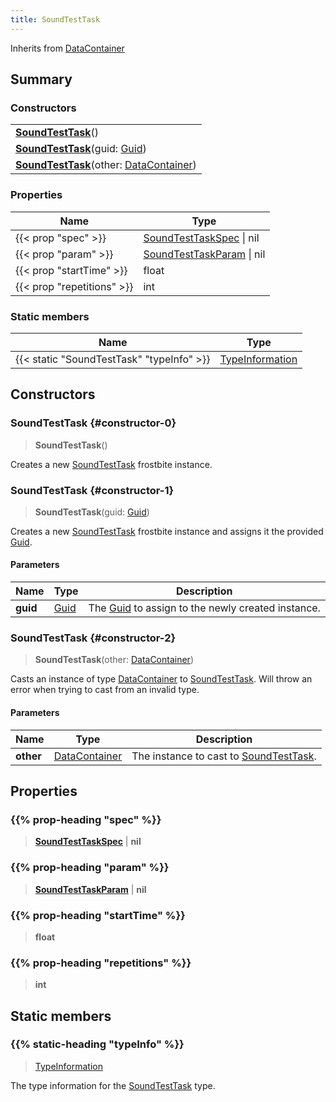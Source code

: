 ```yaml
---
title: SoundTestTask
---
```


Inherits from 
[DataContainer](/vext/ref/shared/class/datacontainer)

## Summary
### Constructors
| |
| ----------- |
| **[SoundTestTask](#constructor-0)**() |
| **[SoundTestTask](#constructor-1)**(guid: [Guid](/vext/ref/shared/class/guid)) |
| **[SoundTestTask](#constructor-2)**(other: [DataContainer](/vext/ref/shared/class/datacontainer)) |

### Properties
| Name | Type |
| ---- | ---- |
| {{< prop "spec" >}} | [SoundTestTaskSpec](/vext/ref/fb/soundtesttaskspec) \| nil |
| {{< prop "param" >}} | [SoundTestTaskParam](/vext/ref/fb/soundtesttaskparam) \| nil |
| {{< prop "startTime" >}} | float |
| {{< prop "repetitions" >}} | int |

### Static members
| Name | Type |
| ---- | ---- |
| {{< static "SoundTestTask" "typeInfo" >}} | [TypeInformation](/vext/ref/shared/class/typeinformation) |

## Constructors
### SoundTestTask {#constructor-0}
> **SoundTestTask**()

Creates a new [SoundTestTask](/vext/ref/fb/soundtesttask) frostbite instance.

### SoundTestTask {#constructor-1}
> **SoundTestTask**(guid: [Guid](/vext/ref/shared/class/guid))

Creates a new [SoundTestTask](/vext/ref/fb/soundtesttask) frostbite instance and assigns it the provided [Guid](/vext/ref/shared/class/guid).

#### Parameters
| Name | Type | Description |
| ---- | ---- | ----------- |
| **guid** | [Guid](/vext/ref/shared/class/guid) | The [Guid](/vext/ref/shared/class/guid) to assign to the newly created instance. |

### SoundTestTask {#constructor-2}
> **SoundTestTask**(other: [DataContainer](/vext/ref/shared/class/datacontainer))

Casts an instance of type [DataContainer](/vext/ref/shared/class/datacontainer) to [SoundTestTask](/vext/ref/fb/soundtesttask). Will throw an error when trying to cast from an invalid type.

#### Parameters
| Name | Type | Description |
| ---- | ---- | ----------- |
| **other** | [DataContainer](/vext/ref/shared/class/datacontainer) | The instance to cast to [SoundTestTask](/vext/ref/fb/soundtesttask). |

## Properties
### {{% prop-heading "spec" %}}
> **[SoundTestTaskSpec](/vext/ref/fb/soundtesttaskspec)** | **nil**

### {{% prop-heading "param" %}}
> **[SoundTestTaskParam](/vext/ref/fb/soundtesttaskparam)** | **nil**

### {{% prop-heading "startTime" %}}
> **float**

### {{% prop-heading "repetitions" %}}
> **int**

## Static members
### {{% static-heading "typeInfo" %}}
> [TypeInformation](/vext/ref/shared/class/typeinformation)

The type information for the [SoundTestTask](/vext/ref/fb/soundtesttask) type.

